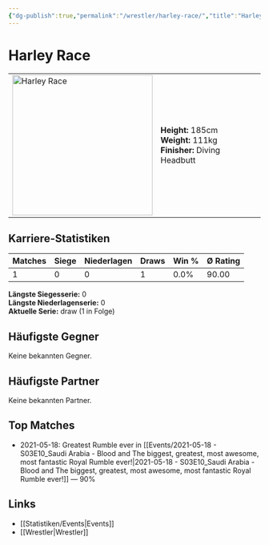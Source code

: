 ```yaml
---
{"dg-publish":true,"permalink":"/wrestler/harley-race/","title":"Harley Race","tags":["wrestler"],"noteIcon":""}
---
```



# Harley Race

<table>
        <tr>
        <td><img src="https://github.com/CptSpaulding1980/choke-slam-wrestling/releases/download/images/Harley_Race.png" width="280" alt="Harley Race"></td>
        <td>
        <b>Height:</b> 185cm<br>
        <b>Weight:</b> 111kg<br>
        <b>Finisher:</b> Diving Headbutt<br>
        </td>
        </tr>
        </table>
        
## Karriere-Statistiken

| Matches | Siege | Niederlagen | Draws | Win % | Ø Rating |
|---------|-------|-------------|-------|-------|-----------|
| 1 | 0 | 0 | 1 | 0.0% | 90.00 |

**Längste Siegesserie:** 0<br>**Längste Niederlagenserie:** 0<br>**Aktuelle Serie:** draw (1 in Folge)


## Häufigste Gegner
Keine bekannten Gegner.

## Häufigste Partner
Keine bekannten Partner.

## Top Matches
- 2021-05-18: Greatest Rumble ever in [[Events/2021-05-18 - S03E10_Saudi Arabia - Blood and The biggest, greatest, most awesome, most fantastic Royal Rumble ever!\|2021-05-18 - S03E10_Saudi Arabia - Blood and The biggest, greatest, most awesome, most fantastic Royal Rumble ever!]] — 90%

## Links
- [[Statistiken/Events\|Events]]
- [[Wrestler\|Wrestler]]
